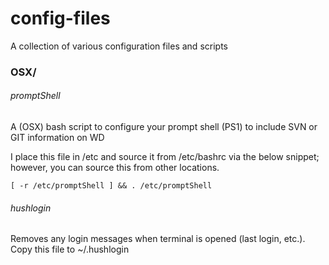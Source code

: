 # config-files
A collection of various configuration files and scripts

### OSX/
###### promptShell
A (OSX) bash script to configure your prompt shell (PS1) to include SVN or GIT information on WD

I place this file in /etc and source it from /etc/bashrc via the below snippet; however, you can source this from other locations.

```
[ -r /etc/promptShell ] && . /etc/promptShell
```

###### hushlogin
Removes any login messages when terminal is opened (last login, etc.).
Copy this file to ~/.hushlogin

